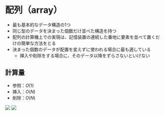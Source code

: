 # 配列（array）

- 最も基本的なデータ構造の1つ
- 同じ型のデータを決まった個数だけ並べた構造を持つ
- 配列の計算機上での実現は、記憶装置の連続した番地に要素を並べて置くだけの簡単な方法をとる
- 決まった個数のデータが配置を変えずに使われる場合に最も適している
    - 挿入や削除をする場合に、そのデータ以降をずらさないといけない

## 計算量

- 参照：$O(1)$
- 挿入：$O(N)$
- 削除：$O(N)$

![](https://i.imgur.com/IPgMjvS.png)
![](https://i.imgur.com/d25smdi.png)
